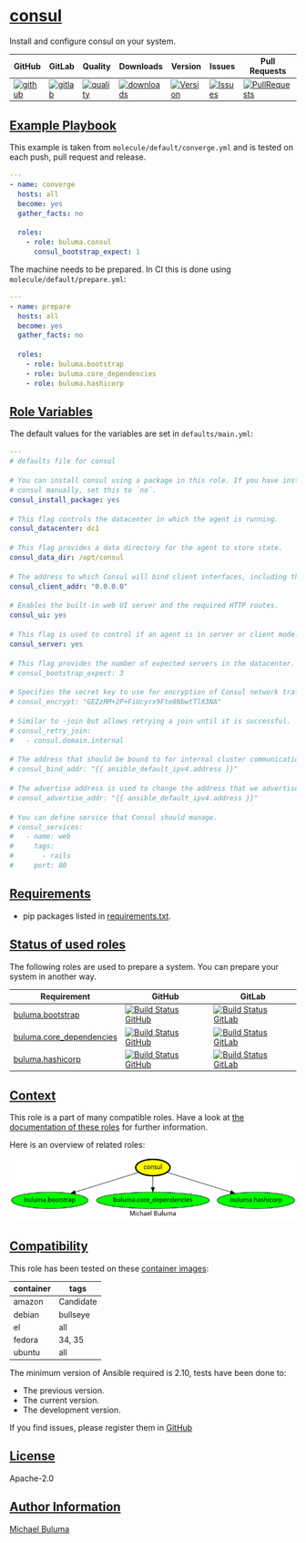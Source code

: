 # [consul](#consul)

Install and configure consul on your system.

|GitHub|GitLab|Quality|Downloads|Version|Issues|Pull Requests|
|------|------|-------|---------|-------|------|-------------|
|[![github](https://github.com/buluma/ansible-role-consul/workflows/Ansible%20Molecule/badge.svg)](https://github.com/buluma/ansible-role-consul/actions)|[![gitlab](https://gitlab.com/buluma/ansible-role-consul/badges/master/pipeline.svg)](https://gitlab.com/buluma/ansible-role-consul)|[![quality](https://img.shields.io/ansible/quality/57874)](https://galaxy.ansible.com/buluma/consul)|[![downloads](https://img.shields.io/ansible/role/d/57874)](https://galaxy.ansible.com/buluma/consul)|[![Version](https://img.shields.io/github/release/buluma/ansible-role-consul.svg)](https://github.com/buluma/ansible-role-consul/releases/)|[![Issues](https://img.shields.io/github/issues/buluma/ansible-role-consul.svg)](https://github.com/buluma/ansible-role-consul/issues/)|[![PullRequests](https://img.shields.io/github/issues-pr-closed-raw/buluma/ansible-role-consul.svg)](https://github.com/buluma/ansible-role-consul/pulls/)|

## [Example Playbook](#example-playbook)

This example is taken from `molecule/default/converge.yml` and is tested on each push, pull request and release.
```yaml
---
- name: converge
  hosts: all
  become: yes
  gather_facts: no

  roles:
    - role: buluma.consul
      consul_bootstrap_expect: 1
```

The machine needs to be prepared. In CI this is done using `molecule/default/prepare.yml`:
```yaml
---
- name: prepare
  hosts: all
  become: yes
  gather_facts: no

  roles:
    - role: buluma.bootstrap
    - role: buluma.core_dependencies
    - role: buluma.hashicorp
```


## [Role Variables](#role-variables)

The default values for the variables are set in `defaults/main.yml`:
```yaml
---
# defaults file for consul

# You can install consul using a package in this role. If you have installed
# consul manually, set this to `no`.
consul_install_package: yes

# This flag controls the datacenter in which the agent is running.
consul_datacenter: dc1

# This flag provides a data directory for the agent to store state.
consul_data_dir: /opt/consul

# The address to which Consul will bind client interfaces, including the HTTP and DNS servers
consul_client_addr: "0.0.0.0"

# Enables the built-in web UI server and the required HTTP routes.
consul_ui: yes

# This flag is used to control if an agent is in server or client mode.
consul_server: yes

# This flag provides the number of expected servers in the datacenter.
# consul_bootstrap_expect: 3

# Specifies the secret key to use for encryption of Consul network traffic.
# consul_encrypt: "GEZzRM+2P+FiUcyrx9Fte8NbwtTlX3NA"

# Similar to -join but allows retrying a join until it is successful.
# consul_retry_join:
#   - consul.domain.internal

# The address that should be bound to for internal cluster communications.
# consul_bind_addr: "{{ ansible_default_ipv4.address }}"

# The advertise address is used to change the address that we advertise to other nodes in the cluster.
# consul_advertise_addr: "{{ ansible_default_ipv4.address }}"

# You can define service that Consul should manage.
# consul_services:
#   - name: web
#     tags:
#       - rails
#     port: 80
```

## [Requirements](#requirements)

- pip packages listed in [requirements.txt](https://github.com/buluma/ansible-role-consul/blob/main/requirements.txt).

## [Status of used roles](#status-of-requirements)

The following roles are used to prepare a system. You can prepare your system in another way.

| Requirement | GitHub | GitLab |
|-------------|--------|--------|
|[buluma.bootstrap](https://galaxy.ansible.com/buluma/bootstrap)|[![Build Status GitHub](https://github.com/buluma/ansible-role-bootstrap/workflows/Ansible%20Molecule/badge.svg)](https://github.com/buluma/ansible-role-bootstrap/actions)|[![Build Status GitLab ](https://gitlab.com/buluma/ansible-role-bootstrap/badges/main/pipeline.svg)](https://gitlab.com/buluma/ansible-role-bootstrap)|
|[buluma.core_dependencies](https://galaxy.ansible.com/buluma/core_dependencies)|[![Build Status GitHub](https://github.com/buluma/ansible-role-core_dependencies/workflows/Ansible%20Molecule/badge.svg)](https://github.com/buluma/ansible-role-core_dependencies/actions)|[![Build Status GitLab ](https://gitlab.com/buluma/ansible-role-core_dependencies/badges/main/pipeline.svg)](https://gitlab.com/buluma/ansible-role-core_dependencies)|
|[buluma.hashicorp](https://galaxy.ansible.com/buluma/hashicorp)|[![Build Status GitHub](https://github.com/buluma/ansible-role-hashicorp/workflows/Ansible%20Molecule/badge.svg)](https://github.com/buluma/ansible-role-hashicorp/actions)|[![Build Status GitLab ](https://gitlab.com/buluma/ansible-role-hashicorp/badges/master/pipeline.svg)](https://gitlab.com/buluma/ansible-role-hashicorp)|

## [Context](#context)

This role is a part of many compatible roles. Have a look at [the documentation of these roles](https://buluma.co.ke/) for further information.

Here is an overview of related roles:

![dependencies](https://raw.githubusercontent.com/buluma/ansible-role-consul/png/requirements.png "Dependencies")

## [Compatibility](#compatibility)

This role has been tested on these [container images](https://hub.docker.com/u/buluma):

|container|tags|
|---------|----|
|amazon|Candidate|
|debian|bullseye|
|el|all|
|fedora|34, 35|
|ubuntu|all|

The minimum version of Ansible required is 2.10, tests have been done to:

- The previous version.
- The current version.
- The development version.



If you find issues, please register them in [GitHub](https://github.com/buluma/ansible-role-consul/issues)

## [License](#license)

Apache-2.0

## [Author Information](#author-information)

[Michael Buluma](https://buluma.github.io/)
